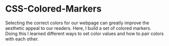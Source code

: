 # CSS-Colored-Markers
Selecting the correct colors for our webpage can greatly improve the aesthetic appeal to our readers. Here, I build a set of colored markers. Doing this I learned different ways to set color values and how to pair colors with each other.
